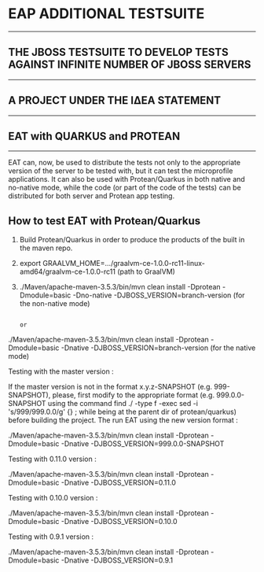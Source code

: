 # EAP ADDITIONAL TESTSUITE
--------------------------
## THE JBOSS TESTSUITE TO DEVELOP TESTS AGAINST INFINITE NUMBER OF JBOSS SERVERS
--------------------------------------------------------------------------------
## A PROJECT UNDER THE ΙΔΕΑ STATEMENT
--------------------------------------
## EAT with QUARKUS and PROTEAN
--------------------------------

EAT can, now, be used to distribute the tests not only to the appropriate version of the server to be tested with,
but it can test the microprofile applications. It can also be used with Protean/Quarkus in both native and no-native mode, while
the code (or part of the code of the tests) can be distributed for both server and Protean app testing.

 

How to test EAT with Protean/Quarkus 
-------------------------------------
 
1. Build Protean/Quarkus in order to produce the products of the built in the maven repo.
2. export GRAALVM_HOME=.../graalvm-ce-1.0.0-rc11-linux-amd64/graalvm-ce-1.0.0-rc11 (path to GraalVM)
3. ./Maven/apache-maven-3.5.3/bin/mvn clean install -Dprotean -Dmodule=basic -Dno-native -DJBOSS_VERSION=branch-version (for the non-native mode) 

                                                                                      or

  ./Maven/apache-maven-3.5.3/bin/mvn clean install -Dprotean -Dmodule=basic -Dnative -DJBOSS_VERSION=branch-version (for the native mode)

 

Testing with the master version :

If the master version is not in the format x.y.z-SNAPSHOT (e.g. 999-SNAPSHOT), please, first modify to the appropriate format (e.g. 999.0.0-SNAPSHOT using the command find ./ -type f -exec sed -i 's/999/999\.0\.0/g' {} \; while being at the parent dir of protean/quarkus) before building the project. The run EAT using the new version format :

./Maven/apache-maven-3.5.3/bin/mvn clean install -Dprotean -Dmodule=basic -Dnative -DJBOSS_VERSION=999.0.0-SNAPSHOT

 

Testing with 0.11.0 version :

./Maven/apache-maven-3.5.3/bin/mvn clean install -Dprotean -Dmodule=basic -Dnative -DJBOSS_VERSION=0.11.0

 

Testing with 0.10.0 version :

./Maven/apache-maven-3.5.3/bin/mvn clean install -Dprotean -Dmodule=basic -Dnative -DJBOSS_VERSION=0.10.0

 

Testing with 0.9.1 version :

./Maven/apache-maven-3.5.3/bin/mvn clean install -Dprotean -Dmodule=basic -Dnative -DJBOSS_VERSION=0.9.1


